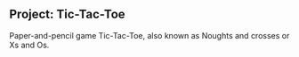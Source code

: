 Project: Tic-Tac-Toe
--------------------

Paper-and-pencil game Tic-Tac-Toe, also known as Noughts and crosses or Xs and Os.

